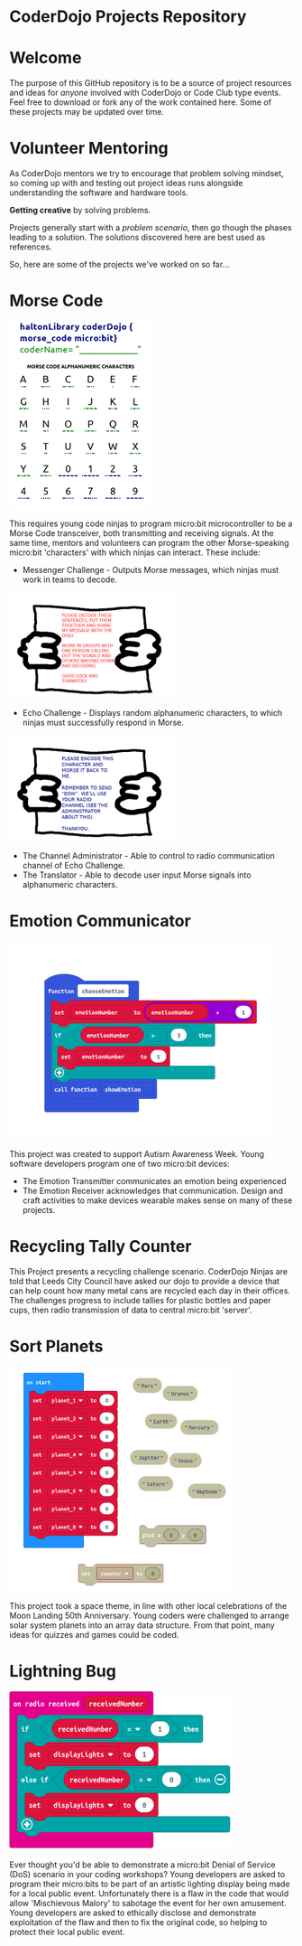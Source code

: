 CoderDojo Projects Repository
===

Welcome
===

The purpose of this GitHub repository is to be a source of project resources and ideas for _anyone_ involved with CoderDojo or Code Club type events.
Feel free to download or fork any of the work contained here. Some of these projects may be updated over time.

Volunteer Mentoring
===

As CoderDojo mentors we try to encourage that problem solving mindset, so coming up with and testing out project ideas runs alongside understanding the software and hardware tools.

**Getting creative** by solving problems. 

Projects generally start with a _problem scenario_, then go though the phases leading to a solution. The solutions discovered here are best used as references.

So, here are some of the projects we've worked on so far...

Morse Code
===

![CoderDojo Morse Code workbook cover sheet](morse_code/workshop_images/morse_alphabet_and_numbers_w250.png)

This requires young code ninjas to program micro:bit microcontroller to be a Morse Code transceiver, both transmitting and receiving signals. At the same time, mentors and volunteers can program the other Morse-speaking micro:bit 'characters' with which ninjas can interact. These include:

- Messenger Challenge - Outputs Morse messages, which ninjas must work in teams to decode.

![CoderDojo Morse Code workbook cover sheet](morse_code/workshop_images/character_messenger_challenge_w300.png)

- Echo Challenge - Displays random alphanumeric characters, to which ninjas must successfully respond in Morse.

![CoderDojo Morse Code workbook cover sheet](morse_code/workshop_images/character_echo_challenge_w300.png)

- The Channel Administrator - Able to control to radio communication channel of Echo Challenge.
- The Translator - Able to decode user input Morse signals into alphanumeric characters.

Emotion Communicator
===

![CoderDojo Emotion Communicator makecode function](emotion_communicator/makecode_function_images/childs_device_makecode_function_images/function_chooseEmotion_40.jpg)

This project was created to support Autism Awareness Week. 
Young software developers program one of two micro:bit devices:
- The Emotion Transmitter communicates an emotion being experienced
- The Emotion Receiver acknowledges that communication.
Design and craft activities to make devices wearable makes sense on many of these projects.

Recycling Tally Counter
===

This Project presents a recycling challenge scenario. 
CoderDojo Ninjas are told that Leeds City Council have asked our dojo to provide a device that can help count how many metal cans are recycled each day in their offices. The challenges progress to include tallies for plastic bottles and paper cups, then radio transmission of data to central micro:bit 'server'.

Sort Planets
===

![CoderDojo Sort Planets makecode function](sort_planets/makecode_images/on_start_challenge_80.jpg)

This project took a space theme, in line with other local celebrations of the Moon Landing 50th Anniversary.
Young coders were challenged to arrange solar system planets into an array data structure. From that point, many ideas for quizzes and games could be coded.


Lightning Bug
===

![CoderDojo Lightning Bug makecode function](lightning_bug/makecode_images/radio_lightning_140.jpg)

Ever thought you'd be able to demonstrate a micro:bit Denial of Service (DoS) scenario in your coding workshops?
Young developers are asked to program their micro:bits to be part of an artistic lighting display being made for a local public event. Unfortunately there is a flaw in the code that would allow 'Mischievous Malory' to sabotage the event for her own amusement.
Young developers are asked to ethically disclose and demonstrate exploitation of the flaw and then to fix the original code, so helping to protect their local public event.
